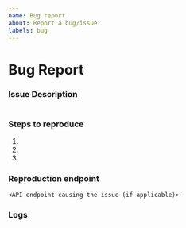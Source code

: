 ```yaml
---
name: Bug report
about: Report a bug/issue
labels: bug
---
```

# Bug Report

### Issue Description
<!--- enter an explicit description of the bug --->
```

```

### Steps to reproduce
1. 
2. 
3. 

### Reproduction endpoint

``` <API endpoint causing the issue (if applicable)> ```

### Logs

```

```

<!--- Note: Please provide screenshots if applicable --->
